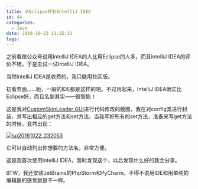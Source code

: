 ```yaml
---
title: 从Eclipse转到IntelliJ IDEA
id: 44
categories:
  - Java
date: 2016-10-23 13:25:31
tags:
---
```


之前看微公众号说用IntelliJ IDEA的人比用Eclipse的人多，而且IntelliJ IDEA的评价不错，于是去试一试IntelliJ IDEA。

当然IntelliJ IDEA是收费的，我只能用社区版。

初看界面……呃，一般的IDE都是这样的吧。不过用起来，IntelliJ IDEA确实比Eclipse好，而且名副其实——很智能！

这是我对[CustomSkinLoader GUI](https://github.com/g-plane/CustomSkinLoader-GUI)进行代码修改的截图，我在对config类进行封装，并写出相应的get方法和set方法。当我写好所有的set方法，准备来写get方法的时候，竟然出现：

[![sp20161022_232053](http://www.sealfu.cf/wp-content/uploads/2016/10/sp20161022_232053-150x97.png)](http://www.sealfu.cf/wp-content/uploads/2016/10/sp20161022_232053.png)

它可以自动列出你想要的方法名，非常方便。

这是我首次使用IntelliJ IDEA，暂时发现这个，以后发现什么好的我会分享。

BTW，我还安装JetBrains的PhpStorm和PyCharm。不得不说用IDE和用单纯的编辑器的感觉就是不一样。